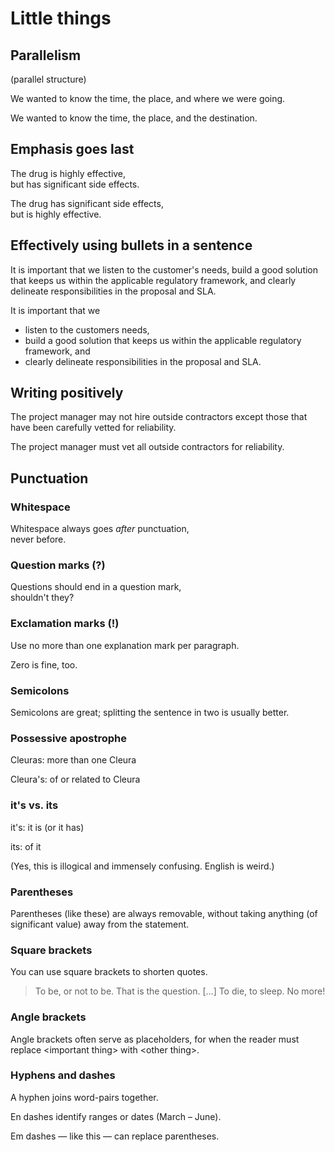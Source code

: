 # Little things


## Parallelism

(parallel structure)


We wanted to know the time, the place, and where we were going.  <!-- .element class="fragment" -->

We wanted to know the time, the place, and the destination. <!-- .element class="fragment" -->


## Emphasis goes last


The drug is highly effective,  
but has significant side effects.  <!-- .element class="fragment" -->

The drug has significant side effects,  
but is highly effective. <!-- .element class="fragment" -->


## Effectively using bullets in a sentence


It is important that we listen to the customer's needs, build a good
solution that keeps us within the applicable regulatory framework, and
clearly delineate responsibilities in the proposal and SLA.


It is important that we 

* listen to the customers needs, 
* build a good solution that keeps us within the applicable regulatory
framework, and
* clearly delineate responsibilities in the proposal and SLA.


## Writing positively


The project manager may not hire outside contractors except those that
have been carefully vetted for reliability.  <!-- .element class="fragment" -->

The project manager must vet all outside contractors for
reliability. <!-- .element class="fragment" -->


## Punctuation


### Whitespace

Whitespace always goes *after* punctuation,  
never before.


### Question marks (?)

Questions should end in a question mark,  
shouldn't they?


### Exclamation marks (!)

Use no more than one explanation mark per paragraph. 

Zero is fine, too.


### Semicolons

Semicolons are great; splitting the sentence in two is usually better.


### Possessive apostrophe

Cleuras: more than one Cleura <!-- .element class="fragment" -->

Cleura's: of or related to Cleura <!-- .element class="fragment" -->


### it's vs. its

it's: it is (or it has) <!-- .element class="fragment" -->

its: of it <!-- .element class="fragment" -->

(Yes, this is illogical and immensely confusing. English is weird.) <!-- .element class="fragment" -->


### Parentheses

Parentheses (like these) are always removable, without taking anything
(of significant value) away from the statement.


### Square brackets

You can use square brackets to shorten quotes.

> To be, or not to be. That is the question. [...] To die, to
> sleep. No more!


### Angle brackets

Angle brackets often serve as placeholders, for when the reader must
replace &lt;important thing&gt; with &lt;other thing&gt;.


### Hyphens and dashes

A hyphen joins word-pairs together.  <!-- .element class="fragment" --> 

En dashes identify ranges or dates (March – June).  <!-- .element class="fragment" -->

Em dashes — like this — can replace parentheses.  <!-- .element class="fragment" -->
